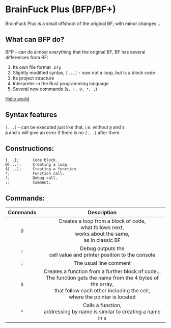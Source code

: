 # BrainFuck Plus (BFP/BF+)
BrainFuck Plus is a small offshoot of the original BF, with minor changes...

## What can BFP do?
BFP - can do almost everything that the original BF, BF has several differences from BF:
1. Its own file format `.bfp`
2. Slightly modified syntax, `[...]` - now not a loop, but is a block code
3. Its project structure
4. Interpreter in the Rust programming language
5. Several new commands (`$, !, @, *, ;`)

[Hello world](./examples/hello%20world/)

## Syntax features
`[...]` - can be executed just like that, i.e. without `@` and `$`. </br>
`@` and `$` will give an error if there is no `[...]` after them.
## Constructions:
```
[...];      Code block.
@[...];     Creating a loop.
$[...];     Creating a function.
*;          Function call.
!;          Debug call.
;;          Comment.
```
## Commands:
|Commands|             Description              |
|:-----:|:-------------------------------------:|
|  `@`  | Creates a loop from a block of code,</br>what follows next,</br>works about the same,</br>as in classic BF|
|  `!`  | Debug outputs the</br> cell value and printer position to the console|
|  `;`  | The usual line comment|
|  `$`  | Creates a function from a further block of code...</br>The function gets the name from the 4 bytes of the array, </br> that follow each other including the cell, </br> where the pointer is located|
|  `*`  | Calls a function, </br> addressing by name is similar to creating a name in `$`|